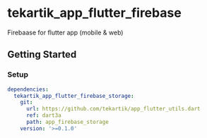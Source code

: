 # tekartik_app_flutter_firebase

Firebaase for flutter app (mobile & web)

## Getting Started

### Setup

```yaml
dependencies:
  tekartik_app_flutter_firebase_storage:
    git:
      url: https://github.com/tekartik/app_flutter_utils.dart
      ref: dart3a
      path: app_firebase_storage
    version: '>=0.1.0'
```
